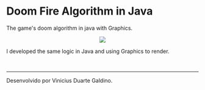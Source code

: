 # Doom Fire Algorithm in Java
The game's doom algorithm in java with Graphics.

<p align="center">
    <img src="https://github.com/filipedeschamps/doom-fire-algorithm/blob/master/playground/doom-fire-algorithm-java/doom.gif?raw=true">
    </p>

I developed the same logic in Java and using Graphics to render.

<br />

__________________________________________________________________________________________
Desenvolvido por Vinicius Duarte Galdino.

